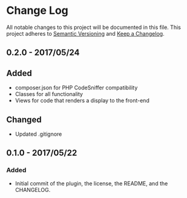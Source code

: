 # Change Log

All notable changes to this project will be documented in this file.
This project adheres to [Semantic Versioning](http://semver.org/) and
[Keep a Changelog](http://keepachangelog.com/en/0.3.0/).

## 0.2.0 - 2017/05/24

## Added

* composer.json for PHP CodeSniffer compatibility
* Classes for all functionality
* Views for code that renders a display to the front-end

## Changed

* Updated .gitignore

## 0.1.0 - 2017/05/22

### Added

* Initial commit of the plugin, the license, the README, and the CHANGELOG.